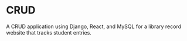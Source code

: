 # CRUD
A CRUD application using Django, React, and MySQL for a library record website that tracks student entries.
